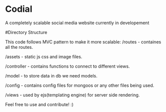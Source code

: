 # Codial
A completely scalable social media website currently in developement

#Directory Structure


This code follows MVC pattern to make it more scalable:
/routes - containes all the routes.

/assets - static js css and image files.

/controller - contains functions to connect to different views.

/model - to store data in db we need models.

/config - contains config files for mongoos or any other files being used.

/views - used by ejs(templating engine) for server side rendering.

Feel free to use and contribute! :)
